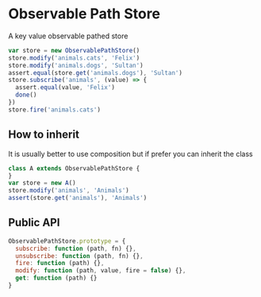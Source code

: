 # Observable Path Store
A key value observable pathed store

``` js
var store = new ObservablePathStore()
store.modify('animals.cats', 'Felix')
store.modify('animals.dogs', 'Sultan')
assert.equal(store.get('animals.dogs'), 'Sultan')
store.subscribe('animals', (value) => {
  assert.equal(value, 'Felix')
  done()
})
store.fire('animals.cats')
```


## How to inherit

It is usually better to use composition but if prefer you can inherit the
class

```js
class A extends ObservablePathStore {
}
var store = new A()
store.modify('animals', 'Animals')
assert(store.get('animals'), 'Animals')
```

## Public API

```js
ObservablePathStore.prototype = {
  subscribe: function (path, fn) {},
  unsubscribe: function (path, fn) {},
  fire: function (path) {},
  modify: function (path, value, fire = false) {},
  get: function (path) {}
}
```
